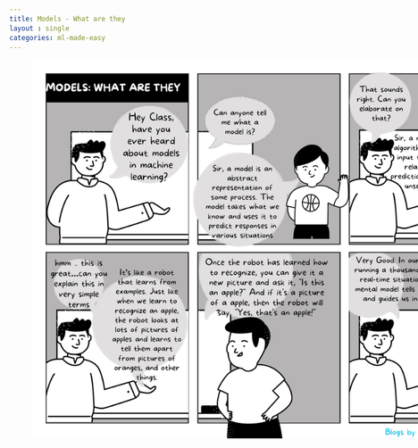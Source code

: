 ```yaml
---
title: Models - What are they
layout : single
categories: ml-made-easy
---
```


<figure style="width: 850px" class="align-center">
	<a><img src="/assets/images/WhatIsModel.png"></a>
</figure>

